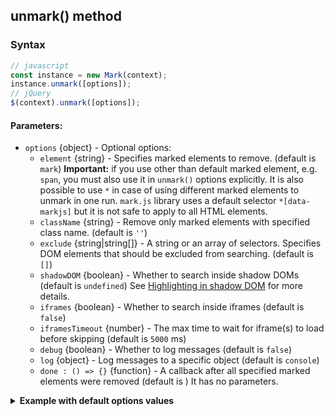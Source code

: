
## unmark() method
### Syntax
``` js
// javascript
const instance = new Mark(context);
instance.unmark([options]);
// jQuery
$(context).unmark([options]);
```
#### Parameters:
* `options` {object} - Optional options:
  * `element` {string} - Specifies marked elements to remove. (default is `mark`)
    **Important:** if you use other than default marked element, e.g. `span`, you must also use it in `unmark()` options explicitly. It is also possible to use `*` in case of using different marked elements to unmark in one run. `mark.js` library uses a default selector `*[data-markjs]` but it is not safe to apply to all HTML elements.
  * `className` {string} - Remove only marked elements with specified class name. (default is `''`)
  * `exclude` {string|string[]} - A string or an array of selectors. Specifies DOM elements that should be excluded from searching. (default is `[]`)
  * `shadowDOM` {boolean} - Whether to search inside shadow DOMs (default is `undefined`)
    See [Highlighting in shadow DOM](shadow-dom.md) for more details.
  * `iframes` {boolean} - Whether to search inside iframes (default is `false`)
  * `iframesTimeout` {number} - The max time to wait for iframe(s) to load before skipping (default is `5000` ms)
  * `debug` {boolean} - Whether to log messages (default is `false`)
  * `log` {object} - Log messages to a specific object (default is `console`)
  * `done : () => {}` {function} - A callback after all specified marked elements were removed (default is )
    It has no parameters.
  
<details class="internal-code">
<summary><b>Example with default options values</b></summary>

<pre><code class="language-js">const options = {
    element : 'mark',
    className : '',
    shadowDOM : false,
    iframes : false,
    iframesTimeout : 5000,
    done : () => {},
    debug : false,
    log : window.console
};
</code></pre>

JavaScript:

<pre><code class='lang-javascript'>
var instance = new Mark(document.querySelector('selector'));
instance.unmark(options);
</code></pre>

jQuery:

<pre><code class='lang-javascript'>$('selector').unmark(options);</code></pre>
</details>
